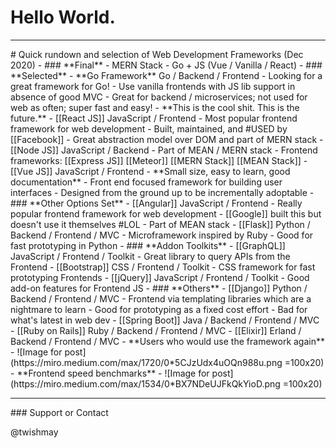 # Hello World. 
<hr/>
# Quick rundown and selection of Web Development Frameworks (Dec 2020)
    - ### **Final**
        - MERN Stack
        - Go + JS (Vue / Vanilla / React)
    - ### **Selected**
        - **Go Framework** Go / Backend / Frontend
            - Looking for a great framework for Go! 
            - Use vanilla frontends with JS lib support in absence of good MVC
            - Great for backend / microservices; not used for web as often; super fast and easy!
            - **This is the cool shit. This is the future.**
        - [[React JS]] JavaScript / Frontend
            - Most popular frontend framework for web development
            - Built, maintained, and #USED by [[Facebook]]
            - Great abstraction model over DOM and part of MERN stack
        - [[Node JS]] JavaScript / Backend
            - Part of MEAN / MERN stack
            - Frontend frameworks: [[Express JS]] [[Meteor]] [[MERN Stack]] [[MEAN Stack]]
        - [[Vue JS]] JavaScript / Frontend
            - **Small size, easy to learn, good documentation**
            - Front end focused framework for building user interfaces
            - Designed from the ground up to be incrementally adoptable
    - ### **Other Options Set**
        - [[Angular]] JavaScript / Frontend
            - Really popular frontend framework for web development
            - [[Google]] built this but doesn't use it themselves #LOL
            - Part of MEAN stack
        - [[Flask]] Python / Backend / Frontend / MVC
            - Microframework inspired by Ruby
            - Good for fast prototyping in Python
    - ### **Addon Toolkits**
        - [[GraphQL]] JavaScript / Frontend / Toolkit
            - Great library to query APIs from the Frontend
        - [[Bootstrap]] CSS / Frontend / Toolkit
            - CSS framework for fast prototyping Frontends
        - [[jQuery]] JavaScript / Frontend / Toolkit
            - Good add-on features for Frontend JS
    - ### **Others**
        - [[Django]] Python / Backend / Frontend / MVC
            - Frontend via templating libraries which are a nightmare to learn
            - Good for prototyping as a fixed cost effort
            - Bad for what's latest in web dev 
        - [[Spring Boot]] Java / Backend / Frontend / MVC
        - [[Ruby on Rails]] Ruby / Backend / Frontend / MVC
        - [[Elixir]] Erland / Backend / Frontend / MVC
    - **Users who would use the framework again**
        - ![Image for post](https://miro.medium.com/max/1720/0*5CJzUdx4uOQn988u.png =100x20)
    - **Frontend speed benchmarks**
        - ![Image for post](https://miro.medium.com/max/1534/0*BX7NDeUJFkQkYioD.png =100x20)
<hr/>
### Support or Contact

@twishmay
